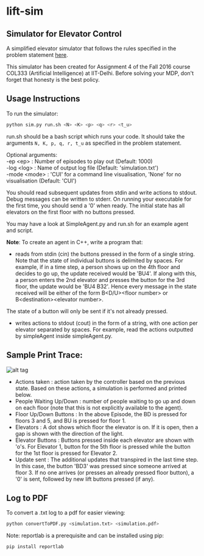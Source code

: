 # lift-sim
## Simulator for Elevator Control

A simplified elevator simulator that follows the rules specified in the problem statement [here](http://www.cse.iitd.ac.in/~mausam/courses/col333/autumn2016/A4/A4.pdf).

This simulator has been created for Assignment 4 of the Fall 2016 course COL333 (Artificial Intelligence) at IIT-Delhi. Before solving your MDP, don't forget that honesty is the best policy.

## Usage Instructions

To run the simulator:
```bash 
python sim.py run.sh <N> <K> <p> <q> <r> <t_u>
```

run.sh should be a bash script which runs your code. It should take the arguments ```N, K, p, q, r, t_u``` as specified in the problem statement.

Optional arguments:  
-ep \<ep> : Number of episodes to play out (Default: 1000)  
-log \<log> : Name of output log file (Default: 'simulation.txt')  
-mode \<mode> : 'CUI' for a command line visualisation, 'None' for no visualisation (Default: 'CUI')

You should read subsequent updates from stdin and write actions to stdout. Debug messages can be written to stderr. On running your executable for the first time, you should send a '0' when ready. The initial state has all elevators on the first floor with no buttons pressed.

You may have a look at SimpleAgent.py and run.sh for an example agent and script.

<b>Note</b>: To create an agent in C++, write a program that:
 - reads from stdin (cin) the buttons pressed in the form of a single string. Note that the state of individual buttons is delimited by spaces. For example, if in a time step, a person shows up on the 4th floor and decides to go up, the update received would be 'BU4'. If along with this, a person enters the 2nd elevator and presses the button for the 3rd floor, the update would be 'BU4 B32'. Hence every message in the state received will be either of the form B&lt;D/U&gt;&lt;floor number&gt; or B&lt;destination&gt;&lt;elevator number&gt;. 

 The state of a button will only be sent if it's not already pressed.

 - writes actions to stdout (cout) in the form of a string, with one action per elevator separated by spaces. For example, read the actions outputted by simpleAgent inside simpleAgent.py.


## Sample Print Trace:

![alt tag](https://raw.githubusercontent.com/suragnair/lift-sim/master/sample_trace.png)

- Actions taken : action taken by the controller based on the previous state. Based on these actions, a simulation is performed and printed below.
- People Waiting Up/Down : number of people waiting to go up and down on each floor (note that this is not explicitly available to the agent).
- Floor Up/Down Buttons : In the above Episode, the BD is pressed for floors 3 and 5, and BU is pressed for floor 1.
- Elevators : A dot shows which floor the elevator is on. If it is open, then a gap is shown with the direction of the light.
- Elevator Buttons : Buttons pressed inside each elevator are shown with 'o's. For Elevator 1, button for the 5th floor is pressed while the button for the 1st floor is pressed for Elevator 2.
- Update sent : The additional updates that transpired in the last time step. In this case, the button 'BD3' was pressed since someone arrived at floor 3. If no one arrives (or presses an already pressed floor button), a '0' is sent, followed by new lift buttons pressed (if any).

## Log to PDF

To convert a .txt log to a pdf for easier viewing:

```bash
python convertToPDF.py <simulation.txt> <simulation.pdf>
```

Note: reportlab is a prerequisite and can be installed using pip:

```bash
pip install reportlab
```
